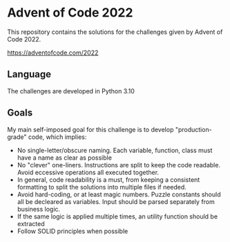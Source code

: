 # Advent of Code 2022

This repository contains the solutions for the challenges given by Advent of Code 2022.

https://adventofcode.com/2022 

## Language
The challenges are developed in Python 3.10

## Goals
My main self-imposed goal for this challenge is to develop "production-grade" code, which implies:
* No single-letter/obscure naming. Each variable, function, class must have a name as clear as possible
* No "clever" one-liners. Instructions are split to keep the code readable. Avoid eccessive operations all executed together.
* In general, code readability is a must, from keeping a consistent formatting to split the solutions into multiple files if needed.
* Avoid hard-coding, or at least magic numbers. Puzzle constants should all be decleared as variables. Input should be parsed separately from business logic.
* If the same logic is applied multiple times, an utility function should be extracted
* Follow SOLID principles when possible 
